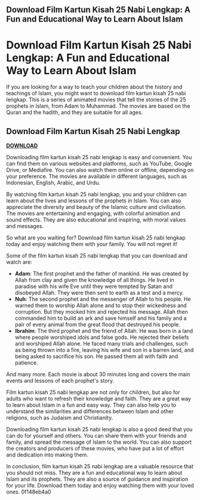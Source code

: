 ## Download Film Kartun Kisah 25 Nabi Lengkap: A Fun and Educational Way to Learn About Islam

  
# Download Film Kartun Kisah 25 Nabi Lengkap: A Fun and Educational Way to Learn About Islam
 
If you are looking for a way to teach your children about the history and teachings of Islam, you might want to download film kartun kisah 25 nabi lengkap. This is a series of animated movies that tell the stories of the 25 prophets in Islam, from Adam to Muhammad. The movies are based on the Quran and the hadith, and they are suitable for all ages.
 
## Download Film Kartun Kisah 25 Nabi Lengkap


[**DOWNLOAD**](https://ranreforksu.blogspot.com/?c=2tKGRb)

 
Downloading film kartun kisah 25 nabi lengkap is easy and convenient. You can find them on various websites and platforms, such as YouTube, Google Drive, or Mediafire. You can also watch them online or offline, depending on your preference. The movies are available in different languages, such as Indonesian, English, Arabic, and Urdu.
 
By watching film kartun kisah 25 nabi lengkap, you and your children can learn about the lives and lessons of the prophets in Islam. You can also appreciate the diversity and beauty of the Islamic culture and civilization. The movies are entertaining and engaging, with colorful animation and sound effects. They are also educational and inspiring, with moral values and messages.
 
So what are you waiting for? Download film kartun kisah 25 nabi lengkap today and enjoy watching them with your family. You will not regret it!
  
Some of the film kartun kisah 25 nabi lengkap that you can download and watch are:
 
- **Adam**: The first prophet and the father of mankind. He was created by Allah from clay and given the knowledge of all things. He lived in paradise with his wife Eve until they were tempted by Satan and disobeyed Allah. They were then sent to earth as a test and a mercy.
- **Nuh**: The second prophet and the messenger of Allah to his people. He warned them to worship Allah alone and to stop their wickedness and corruption. But they mocked him and rejected his message. Allah then commanded him to build an ark and save himself and his family and a pair of every animal from the great flood that destroyed his people.
- **Ibrahim**: The third prophet and the friend of Allah. He was born in a land where people worshiped idols and false gods. He rejected their beliefs and worshiped Allah alone. He faced many trials and challenges, such as being thrown into a fire, leaving his wife and son in a barren land, and being asked to sacrifice his son. He passed them all with faith and patience.

And many more. Each movie is about 30 minutes long and covers the main events and lessons of each prophet's story.
  
Film kartun kisah 25 nabi lengkap are not only for children, but also for adults who want to refresh their knowledge and faith. They are a great way to learn about Islam in a fun and easy way. They can also help you to understand the similarities and differences between Islam and other religions, such as Judaism and Christianity.
 
Downloading film kartun kisah 25 nabi lengkap is also a good deed that you can do for yourself and others. You can share them with your friends and family, and spread the message of Islam to the world. You can also support the creators and producers of these movies, who have put a lot of effort and dedication into making them.
 
In conclusion, film kartun kisah 25 nabi lengkap are a valuable resource that you should not miss. They are a fun and educational way to learn about Islam and its prophets. They are also a source of guidance and inspiration for your life. Download them today and enjoy watching them with your loved ones.
 0f148eb4a0
